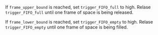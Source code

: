 If `frame_upper_bound` is reached, set `trigger_FIFO_full` to high.
Relase `trigger_FIFO_full` until one frame of space is being released.

If `frame_lower_bound` is reached, set `trigger_FIFO_empty` to high.
Relase `trigger_FIFO_empty` until one frame of space is being filled.